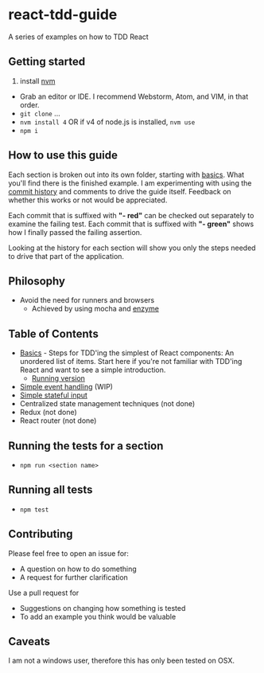 # react-tdd-guide
A series of examples on how to TDD React

## Getting started

1. install [nvm](https://github.com/creationix/nvm)
- Grab an editor or IDE. I recommend Webstorm, Atom, and VIM, in that order.
- `git clone` ...
- `nvm install 4` OR if v4 of node.js is installed, `nvm use`
- `npm i`

## How to use this guide

Each section is broken out into its own folder, starting with [basics](https://github.com/zpratt/react-tdd-guide/tree/master/basics). What you'll find there is the finished example. I am experimenting with using the [commit history](https://github.com/zpratt/react-tdd-guide/commits/master/basics) and comments to drive the guide itself. Feedback on whether this works or not would be appreciated.

Each commit that is suffixed with **"- red"** can be checked out separately to examine the failing test. Each commit that is suffixed with **"- green"** shows how I finally passed the failing assertion.

Looking at the history for each section will show you only the steps needed to drive that part of the application.

## Philosophy

* Avoid the need for runners and browsers
  * Achieved by using mocha and [enzyme](http://airbnb.io/enzyme/docs/api/shallow.html)

## Table of Contents

* [Basics](https://github.com/zpratt/react-tdd-guide/commits/master/basics) - Steps for TDD'ing the simplest of React components: An unordered list of items. Start here if you're not familiar with TDD'ing React and want to see a simple introduction.
  * [Running version](http://zpratt.github.io/react-tdd-guide/examples/basics/)
* [Simple event handling](https://github.com/zpratt/react-tdd-guide/commits/master/event-handling) (WIP)
* [Simple stateful input](https://github.com/zpratt/react-tdd-guide/tree/master/state)
* Centralized state management techniques (not done)
* Redux (not done)
* React router (not done)

## Running the tests for a section

* `npm run <section name>`

## Running all tests

* `npm test`

## Contributing

Please feel free to open an issue for:

* A question on how to do something
* A request for further clarification

Use a pull request for

* Suggestions on changing how something is tested
* To add an example you think would be valuable

## Caveats

I am not a windows user, therefore this has only been tested on OSX.
